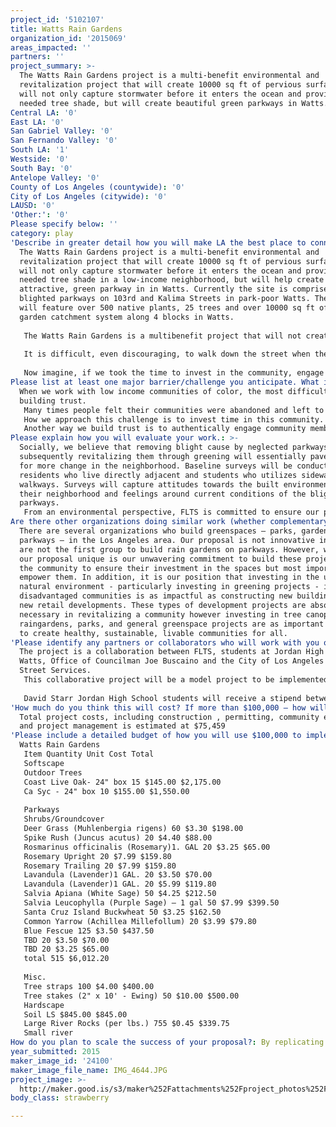 ```yaml
---
project_id: '5102107'
title: Watts Rain Gardens
organization_id: '2015069'
areas_impacted: ''
partners: ''
project_summary: >-
  The Watts Rain Gardens project is a multi-benefit environmental and
  revitalization project that will create 10000 sq ft of pervious surface that
  will not only capture stormwater before it enters the ocean and provide much
  needed tree shade, but will create beautiful green parkways in Watts.
Central LA: '0'
East LA: '0'
San Gabriel Valley: '0'
San Fernando Valley: '0'
South LA: '1'
Westside: '0'
South Bay: '0'
Antelope Valley: '0'
County of Los Angeles (countywide): '0'
City of Los Angeles (citywide): '0'
LAUSD: '0'
'Other:': '0'
Please specify below: ''
category: play
'Describe in greater detail how you will make LA the best place to connect:': >-
  The Watts Rain Gardens project is a multi-benefit environmental and
  revitalization project that will create 10000 sq ft of pervious surface that
  will not only capture stormwater before it enters the ocean and provide much
  needed tree shade in a low-income neighborhood, but will help create an
  attractive, green parkway in in Watts. Currently the site is comprised of
  blighted parkways on 103rd and Kalima Streets in park-poor Watts. The project
  will feature over 500 native plants, 25 trees and over 10000 sq ft of rain
  garden catchment system along 4 blocks in Watts. 
   
   The Watts Rain Gardens is a multibenefit project that will not create immediate change in the visual character of the neighborhood, but combined with other efforts on 103rd, will be a catalyst for change with a measureable impact on the environment. 
   
   It is difficult, even discouraging, to walk down the street when the parkways are full of debris, old couches, shopping carts and other similar items. These items commonly pepper urban, low income neighborhoods. FLTS does not see it as a matter of self destruction, but of one of long term disinvestment. At some point, when a community feels left on the fringes, a collective consciousness begins to take over. One of neglect and disillusionment. And the built environment has a great impact on one’s psyche. Watts has one of the lowest greenspace ratios in the City of Los Angeles and the County. 
   
   Now imagine, if we took the time to invest in the community, engage community around creating tangible, immediate change in their neighborhoods; discussing collectively the impacts of creating even the slightest bit of greenspace in communities that are parkpoor, tree-less, and without any type of greenspace. And on top of creating additional greenspace, the project also would help the environment by capturing stormwater and proving a much needed tree canopy. The Watts Rain Gardens will do just that. It will create swift, cost effective gardens along parkways that will capture rain water, filter it to the water table below, increasing local water supplies AND simultaneously improve the visual character of the neighborhood, with the community, not for them.
Please list at least one major barrier/challenge you anticipate. What is your strategy for overcoming these obstacles?: >-
  When we work with low income communities of color, the most difficult piece is
  building trust. 
   Many times people felt their communities were abandoned and left to fend for themselves. Long term disinvestment creates fear and distrust in individuals and it is challenging to build a working relationship with community members at first. 
   How we approach this challenge is to invest time in this community. Time to listen, to interact and build a working relationship. FLTS prides itself in investing the needed time, sometimes one-on-one time with community members to empower them to create change in their neighborhoods. Creating authentic community engagement strategies like these are absolutely necessary to build relationships in the communities we work in. 
   Another way we build trust is to authentically engage community members in the projects we work on. This means community members provide their ideas, their input and most importantly their time to invest in their community.
Please explain how you will evaluate your work.: >-
  Socially, we believe that removing blight cause by neglected parkways and
  subsequently revitalizing them through greening will essentially pave the way
  for more change in the neighborhood. Baseline surveys will be conducted with
  residents who live directly adjacent and students who utilizes sidewalks and
  walkways. Surveys will capture attitudes towards the built environment in
  their neighborhood and feelings around current conditions of the blighted
  parkways. 
   From an environmental perspective, FLTS is committed to ensure our projects not only look good, but make an actual impact in the community. From an environmental perspective, we take baseline assessments of existing conditions. For this project we will measure tree shade, gallons of storm water runoff and flora and fauna conditions. Post construction, we will measure sq. ft. of shade canopy created, number of stormwater captured and numbers of new insect and animal species.
Are there other organizations doing similar work (whether complementary or competitive)? What is unique about your proposed approach?: >-
  There are several organizations who build greenspaces – parks, gardens,
  parkways – in the Los Angeles area. Our proposal is not innovative in that we
  are not the first group to build rain gardens on parkways. However, what makes
  our proposal unique is our unwavering commitment to build these projects WITH
  the community to ensure their investment in the spaces but most importantly
  empower them. In addition, it is our position that investing in the urban
  natural environment - particularly investing in greening projects - in
  disadvantaged communities is as impactful as constructing new buildings, or
  new retail developments. These types of development projects are absolutely
  necessary in revitalizing a community however investing in tree canopies,
  raingardens, parks, and general greenspace projects are as important in order
  to create healthy, sustainable, livable communities for all.
'Please identify any partners or collaborators who will work with you on this project. How much of the $100,000 grant award will each partner receive?': >-
  The project is a collaboration between FLTS, students at Jordan High School in
  Watts, Office of Councilman Joe Buscaino and the City of Los Angeles Bureau of
  Street Services. 
   This collaborative project will be a model project to be implemented by other organizations and residents who wish to do their part to help in water conservation and climate change. Students from Jordan High School will work collaboratively with From Lot to Spot to actively engage the community in design workshops that will demonstrate the the importance of the project and how they can implement it in their own homes or parkways. The Bureau of Street Services will work with FLTS to approve and provide guidance in adhering to their “Residential Parkway Landscape” Program to ensure we are adhering to the most environmental standards. FLTS has completed several rain garden projects in the last two years and this project will be a continuation of our work to create beautiful and sustainable rain gardens in communities that lack greenspace.
   
   David Starr Jordan High School students will receive a stipend between $240-$400 for their work in design workshops and community outreach.
'How much do you think this will cost? If more than $100,000 – how will you cover the additional costs?': >-
  Total project costs, including construction , permitting, community engagement
  and project management is estimated at $75,459
'Please include a detailed budget of how you will use $100,000 to implement this project.': |-
  Watts Rain Gardens 
   Item Quantity Unit Cost Total
   Softscape 
   Outdoor Trees 
   Coast Live Oak- 24" box 15 $145.00 $2,175.00
   Ca Syc - 24" box 10 $155.00 $1,550.00
   
   Parkways 
   Shrubs/Groundcover 
   Deer Grass (Muhlenbergia rigens) 60 $3.30 $198.00
   Spike Rush (Juncus acutus) 20 $4.40 $88.00
   Rosmarinus officinalis (Rosemary)1. GAL 20 $3.25 $65.00
   Rosemary Upright 20 $7.99 $159.80
   Rosemary Trailing 20 $7.99 $159.80
   Lavandula (Lavender)1 GAL. 20 $3.50 $70.00
   Lavandula (Lavender)1 GAL. 20 $5.99 $119.80
   Salvia Apiana (White Sage) 50 $4.25 $212.50
   Salvia Leucophylla (Purple Sage) – 1 gal 50 $7.99 $399.50
   Santa Cruz Island Buckwheat 50 $3.25 $162.50
   Common Yarrow (Achillea Millefollum) 20 $3.99 $79.80
   Blue Fescue 125 $3.50 $437.50
   TBD 20 $3.50 $70.00
   TBD 20 $3.25 $65.00
   total 515 $6,012.20
   
   Misc. 
   Tree straps 100 $4.00 $400.00
   Tree stakes (2" x 10' - Ewing) 50 $10.00 $500.00
   Hardscape 
   Soil LS $845.00 $845.00
   Large River Rocks (per lbs.) 755 $0.45 $339.75
   Small river
How do you plan to scale the success of your proposal?: By replicating this project in similar communities!
year_submitted: 2015
maker_image_id: '24100'
maker_image_file_name: IMG_4644.JPG
project_image: >-
  http://maker.good.is/s3/maker%252Fattachments%252Fproject_photos%252Fimages%252F24100%252Fdisplay%252FIMG_4644.JPG=c570x385
body_class: strawberry

---
```

